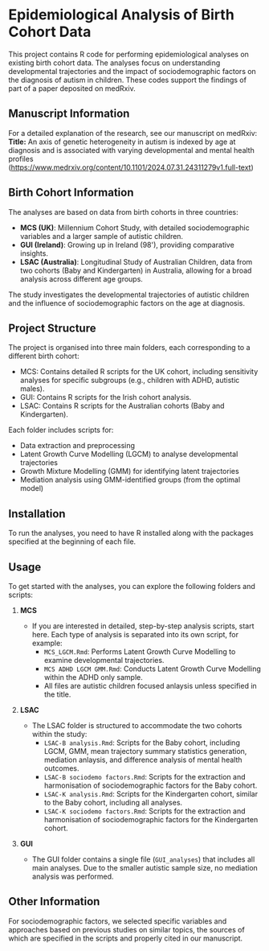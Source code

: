# Epidemiological Analysis of Birth Cohort Data

This project contains R code for performing epidemiological analyses on existing birth cohort data. The analyses focus on understanding developmental trajectories and the impact of sociodemographic factors on the diagnosis of autism in children. These codes support the findings of part of a paper deposited on medRxiv. 


## Manuscript Information

For a detailed explanation of the research, see our manuscript on medRxiv:  
**Title:** An axis of genetic heterogeneity in autism is indexed by age at diagnosis and is associated with varying developmental and mental health profiles
(https://www.medrxiv.org/content/10.1101/2024.07.31.24311279v1.full-text)  


## Birth Cohort Information

The analyses are based on data from birth cohorts in three countries:
- **MCS (UK)**: Millennium Cohort Study, with detailed sociodemographic variables and a larger sample of autistic children.
- **GUI (Ireland)**: Growing up in Ireland (98'), providing comparative insights.
- **LSAC (Australia)**: Longitudinal Study of Australian Children, data from two cohorts (Baby and Kindergarten) in Australia, allowing for a broad analysis across different age groups.

The study investigates the developmental trajectories of autistic children and the influence of sociodemographic factors on the age at diagnosis.


## Project Structure

The project is organised into three main folders, each corresponding to a different birth cohort:
- MCS: Contains detailed R scripts for the UK cohort, including sensitivity analyses for specific subgroups (e.g., children with ADHD, autistic males).
- GUI: Contains R scripts for the Irish cohort analysis.
- LSAC: Contains R scripts for the Australian cohorts (Baby and Kindergarten).

Each folder includes scripts for:
- Data extraction and preprocessing
- Latent Growth Curve Modelling (LGCM) to analyse developmental trajectories
- Growth Mixture Modelling (GMM) for identifying latent trajectories
- Mediation analysis using GMM-identified groups (from the optimal model)

## Installation

To run the analyses, you need to have R installed along with the packages specified at the beginning of each file.


## Usage

To get started with the analyses, you can explore the following folders and scripts:

1. **MCS** 
   - If you are interested in detailed, step-by-step analysis scripts, start here. Each type of analysis is separated into its own script, for example:
     - `MCS_LGCM.Rmd`: Performs Latent Growth Curve Modelling to examine developmental trajectories.
     - `MCS ADHD LGCM GMM.Rmd`: Conducts Latent Growth Curve Modelling within the ADHD only sample.
     - All files are autistic children focused anlaysis unless specified in the title.

2. **LSAC**
   - The LSAC folder is structured to accommodate the two cohorts within the study:
     - `LSAC-B analysis.Rmd`: Scripts for the Baby cohort, including LGCM, GMM, mean trajectory summary statistics generation, mediation anlaysis, and difference analysis of mental health outcomes.
     - `LSAC-B sociodemo factors.Rmd`: Scripts for the extraction and harmonisation of sociodemographic factors for the Baby cohort.
     - `LSAC-K analysis.Rmd`: Scripts for the Kindergarten cohort, similar to the Baby cohort, including all analyses.
     - `LSAC-K sociodemo factors.Rmd`: Scripts for the extraction and harmonisation of sociodemographic factors for the Kindergarten cohort.


3. **GUI**
   - The GUI folder contains a single file (`GUI_analyses`) that includes all main analyses. Due to the smaller autistic sample size, no mediation analysis was performed.


## Other Information

For sociodemographic factors, we selected specific variables and approaches based on previous studies on similar topics, the sources of which are specified in the scripts and properly cited in our manuscript.


